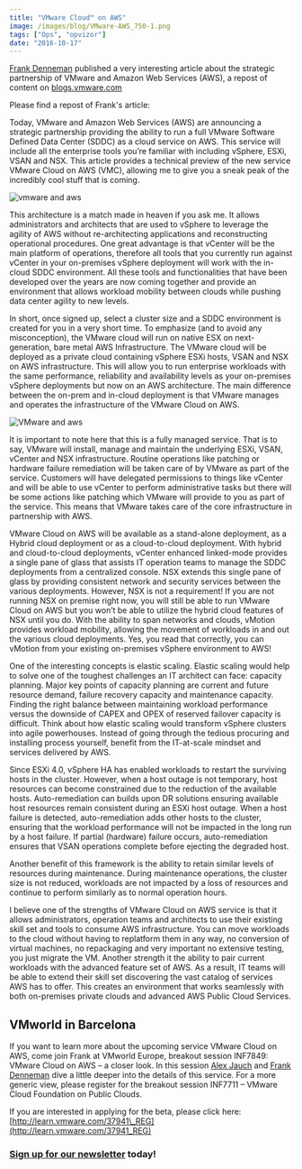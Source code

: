 ```yaml
---
title: "VMware Cloud™ on AWS"
image: /images/blog/VMware-AWS_750-1.png
tags: ["Ops", "opvizor"]
date: "2016-10-17"
---
```


[Frank Denneman](http://frankdenneman.nl/author/admin/) published a very interesting article about the strategic partnership of VMware and Amazon Web Services (AWS), a repost of content on [blogs.vmware.com](http://blogs.vmware.com/)

Please find a repost of Frank's article:

Today, VMware and Amazon Web Services (AWS) are announcing a strategic partnership providing the ability to run a full VMware Software Defined Data Center (SDDC) as a cloud service on AWS. This service will include all the enterprise tools you’re familiar with including vSphere, ESXi, VSAN and NSX. This article provides a technical preview of the new service VMware Cloud on AWS (VMC), allowing me to give you a sneak peak of the incredibly cool stuff that is coming.

![vmware and aws](/images/blog/VMware-AWS_750-1.png)

This architecture is a match made in heaven if you ask me. It allows administrators and architects that are used to vSphere to leverage the agility of AWS without re-architecting applications and reconstructing operational procedures. One great advantage is that vCenter will be the main platform of operations, therefore all tools that you currently run against vCenter in your on-premises vSphere deployment will work with the in-cloud SDDC environment. All these tools and functionalities that have been developed over the years are now coming together and provide an environment that allows workload mobility between clouds while pushing data center agility to new levels.

In short, once signed up, select a cluster size and a SDDC environment is created for you in a very short time. To emphasize (and to avoid any misconception), the VMware cloud will run on native ESX on next-generation, bare metal AWS Infrastructure. The VMware cloud will be deployed as a private cloud containing vSphere ESXi hosts, VSAN and NSX on AWS infrastructure. This will allow you to run enterprise workloads with the same performance, reliability and availability levels as your on-premises vSphere deployments but now on an AWS architecture. The main difference between the on-prem and in-cloud deployment is that VMware manages and operates the infrastructure of the VMware Cloud on AWS.

![VMware and aws](/images/blog/AWSDCs_VMC_750.png)

It is important to note here that this is a fully managed service. That is to say, VMware will install, manage and maintain the underlying ESXi, VSAN, vCenter and NSX infrastructure. Routine operations like patching or hardware failure remediation will be taken care of by VMware as part of the service. Customers will have delegated permissions to things like vCenter and will be able to use vCenter to perform administrative tasks but there will be some actions like patching which VMware will provide to you as part of the service. This means that VMware takes care of the core infrastructure in partnership with AWS.

VMware Cloud on AWS will be available as a stand-alone deployment, as a Hybrid cloud deployment or as a cloud-to-cloud deployment. With hybrid and cloud-to-cloud deployments, vCenter enhanced linked-mode provides a single pane of glass that assists IT operation teams to manage the SDDC deployments from a centralized console. NSX extends this single pane of glass by providing consistent network and security services between the various deployments. However, NSX is not a requirement! If you are not running NSX on premise right now, you will still be able to run VMware Cloud on AWS but you won’t be able to utilize the hybrid cloud features of NSX until you do. With the ability to span networks and clouds, vMotion provides workload mobility, allowing the movement of workloads in and out the various cloud deployments. Yes, you read that correctly, you can vMotion from your existing on-premises vSphere environment to AWS!

One of the interesting concepts is elastic scaling. Elastic scaling would help to solve one of the toughest challenges an IT architect can face: capacity planning. Major key points of capacity planning are current and future resource demand, failure recovery capacity and maintenance capacity. Finding the right balance between maintaining workload performance versus the downside of CAPEX and OPEX of reserved failover capacity is difficult. Think about how elastic scaling would transform vSphere clusters into agile powerhouses. Instead of going through the tedious procuring and installing process yourself, benefit from the IT-at-scale mindset and services delivered by AWS.

Since ESXi 4.0, vSphere HA has enabled workloads to restart the surviving hosts in the cluster. However, when a host outage is not temporary, host resources can become constrained due to the reduction of the available hosts. Auto-remediation can builds upon DR solutions ensuring available host resources remain consistent during an ESXi host outage. When a host failure is detected, auto-remediation adds other hosts to the cluster, ensuring that the workload performance will not be impacted in the long run by a host failure. If partial (hardware) failure occurs, auto-remediation ensures that VSAN operations complete before ejecting the degraded host.

Another benefit of this framework is the ability to retain similar levels of resources during maintenance. During maintenance operations, the cluster size is not reduced, workloads are not impacted by a loss of resources and continue to perform similarly as to normal operation hours.

I believe one of the strengths of VMware Cloud on AWS service is that it allows administrators, operation teams and architects to use their existing skill set and tools to consume AWS infrastructure. You can move workloads to the cloud without having to replatform them in any way, no conversion of virtual machines, no repackaging and very important no extensive testing, you just migrate the VM. Another strength it the ability to pair current workloads with the advanced feature set of AWS. As a result, IT teams will be able to extend their skill set discovering the vast catalog of services AWS has to offer. This creates an environment that works seamlessly with both on-premises private clouds and advanced AWS Public Cloud Services.

## VMworld in Barcelona

If you want to learn more about the upcoming service VMware Cloud on AWS, come join Frank at VMworld Europe, breakout session INF7849: VMware Cloud on AWS – a closer look. In this session [Alex Jauch](https://twitter.com/ajauch) and [Frank Denneman](https://twitter.com/frankdenneman) dive a little deeper into the details of this service. For a more generic view, please register for the breakout session INF7711 – VMware Cloud Foundation on Public Clouds.

If you are interested in applying for the beta, please click here: [http://learn.vmware.com/37941\_REG](http://learn.vmware.com/37941_REG)

### [Sign up for our newsletter](https://mediashower.com/ce2/43911/6/177) today!
